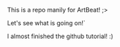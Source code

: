 This is a repo manily for ArtBeat! ;>


Let's see what is going on!`


I almost finished the github tutorial! :)


